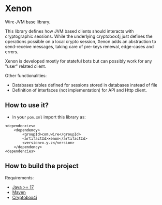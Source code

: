 # Xenon

Wire JVM base library.

This library defines how JVM based clients should interacts with cryptographic sessions.
While the underlying cryptobox4j just defines the operations possible on a local crypto session,
Xenon adds an abstraction to send-receive messages, taking care of pre-keys renewal, edge-cases and errors.

Xenon is developed mostly for stateful bots but can possibly work for any "user" related client.

Other functionalities:
- Databases tables defined for sessions stored in databases instead of file
- Definition of interfaces (not implementation) for API and Http client.

## How to use it?

- In your `pom.xml` import this library as:

```
<dependencies>
    <dependency>
        <groupId>com.wire</groupId>
        <artifactId>xenon</artifactId>
        <version>x.y.z</version>
    </dependency>
<dependencies>
```

## How to build the project

Requirements:

- [Java >= 17](http://www.oracle.com)
- [Maven](https://maven.apache.org)
- [Cryptobox4j](https://github.com/wireapp/cryptobox4j)

